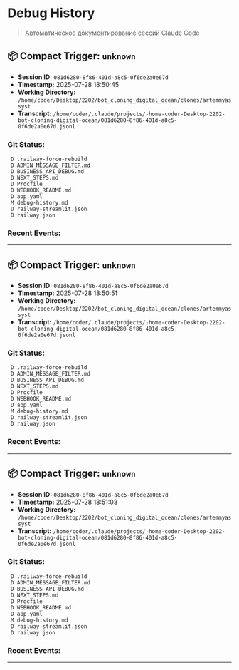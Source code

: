 # Debug History

> Автоматическое документирование сессий Claude Code

## 📦 Compact Trigger: `unknown`

- **Session ID:** `081d6280-8f86-401d-a8c5-0f6de2a0e67d`
- **Timestamp:** 2025-07-28 18:50:45
- **Working Directory:** `/home/coder/Desktop/2202/bot_cloning_digital_ocean/clones/artemmyassyst`
- **Transcript:** `/home/coder/.claude/projects/-home-coder-Desktop-2202-bot-cloning-digital-ocean/081d6280-8f86-401d-a8c5-0f6de2a0e67d.jsonl`

### Git Status:
```
 D .railway-force-rebuild
 D ADMIN_MESSAGE_FILTER.md
 D BUSINESS_API_DEBUG.md
 D NEXT_STEPS.md
 D Procfile
 D WEBHOOK_README.md
 D app.yaml
 M debug-history.md
 D railway-streamlit.json
 D railway.json
```

### Recent Events:

---

## 📦 Compact Trigger: `unknown`

- **Session ID:** `081d6280-8f86-401d-a8c5-0f6de2a0e67d`
- **Timestamp:** 2025-07-28 18:50:51
- **Working Directory:** `/home/coder/Desktop/2202/bot_cloning_digital_ocean/clones/artemmyassyst`
- **Transcript:** `/home/coder/.claude/projects/-home-coder-Desktop-2202-bot-cloning-digital-ocean/081d6280-8f86-401d-a8c5-0f6de2a0e67d.jsonl`

### Git Status:
```
 D .railway-force-rebuild
 D ADMIN_MESSAGE_FILTER.md
 D BUSINESS_API_DEBUG.md
 D NEXT_STEPS.md
 D Procfile
 D WEBHOOK_README.md
 D app.yaml
 M debug-history.md
 D railway-streamlit.json
 D railway.json
```

### Recent Events:

---

## 📦 Compact Trigger: `unknown`

- **Session ID:** `081d6280-8f86-401d-a8c5-0f6de2a0e67d`
- **Timestamp:** 2025-07-28 18:51:03
- **Working Directory:** `/home/coder/Desktop/2202/bot_cloning_digital_ocean/clones/artemmyassyst`
- **Transcript:** `/home/coder/.claude/projects/-home-coder-Desktop-2202-bot-cloning-digital-ocean/081d6280-8f86-401d-a8c5-0f6de2a0e67d.jsonl`

### Git Status:
```
 D .railway-force-rebuild
 D ADMIN_MESSAGE_FILTER.md
 D BUSINESS_API_DEBUG.md
 D NEXT_STEPS.md
 D Procfile
 D WEBHOOK_README.md
 D app.yaml
 M debug-history.md
 D railway-streamlit.json
 D railway.json
```

### Recent Events:

---

